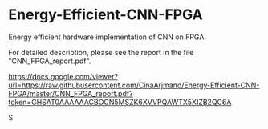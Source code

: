 # Energy-Efficient-CNN-FPGA
Energy efficient hardware implementation of CNN on FPGA.

For detailed description, please see the report in the file "CNN_FPGA_report.pdf".


https://docs.google.com/viewer?url=https://raw.githubusercontent.com/CinaArjmand/Energy-Efficient-CNN-FPGA/master/CNN_FPGA_report.pdf?token=GHSAT0AAAAAACBOCN5MSZK6XVVPQAWTX5XIZB2QC6A

S
